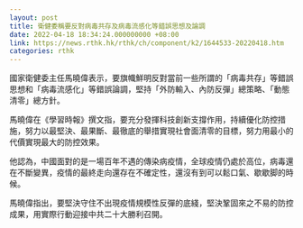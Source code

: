 ```yaml
---
layout: post
title: 衛健委稱要反對病毒共存及病毒流感化等錯誤思想及論調
date: 2022-04-18 18:34:24.000000000 +08:00
link: https://news.rthk.hk/rthk/ch/component/k2/1644533-20220418.htm
categories: rthk
---
```


國家衛健委主任馬曉偉表示，要旗幟鮮明反對當前一些所謂的「病毒共存」等錯誤思想和「病毒流感化」等錯誤論調，堅持「外防輸入、內防反彈」總策略、「動態清零」總方針。

馬曉偉在《學習時報》撰文指，要充分發揮科技創新支撐作用，持續優化防控措施，努力以最堅決、最果斷、最徹底的舉措實現社會面清零的目標，努力用最小的代價實現最大的防控效果。

他認為，中國面對的是一場百年不遇的傳染病疫情，全球疫情仍處於高位，病毒還在不斷變異，疫情的最終走向還存在不確定性，還沒有到可以鬆口氣、歇歇脚的時候。

馬曉偉指出，要堅決守住不出現疫情規模性反彈的底綫，堅決鞏固來之不易的防控成果，用實際行動迎接中共二十大勝利召開。
